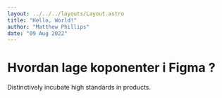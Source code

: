 ```yaml
---
layout: ../../../layouts/Layout.astro
title: "Hello, World!"
author: "Matthew Phillips"
date: "09 Aug 2022"
---
```


<h1>
Hvordan lage koponenter i Figma ?
</h1>

<p>
Distinctively incubate high standards in products.
</p>
